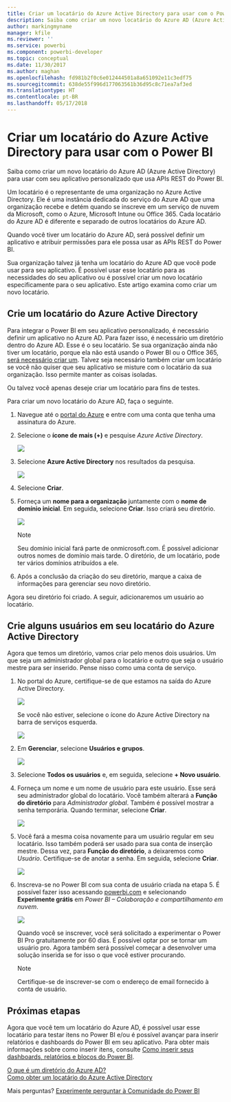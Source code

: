 ```yaml
---
title: Criar um locatário do Azure Active Directory para usar com o Power BI
description: Saiba como criar um novo locatário do Azure AD (Azure Active Directory) para usar com seu aplicativo personalizado que usa APIs REST do Power BI.
author: markingmyname
manager: kfile
ms.reviewer: ''
ms.service: powerbi
ms.component: powerbi-developer
ms.topic: conceptual
ms.date: 11/30/2017
ms.author: maghan
ms.openlocfilehash: fd981b2f0c6e012444501a8a651092e11c3edf75
ms.sourcegitcommit: 638de55f996d177063561b36d95c8c71ea7af3ed
ms.translationtype: HT
ms.contentlocale: pt-BR
ms.lasthandoff: 05/17/2018
---
```

# <a name="create-an-azure-active-directory-tenant-to-use-with-power-bi"></a>Criar um locatário do Azure Active Directory para usar com o Power BI
Saiba como criar um novo locatário do Azure AD (Azure Active Directory) para usar com seu aplicativo personalizado que usa APIs REST do Power BI.

Um locatário é o representante de uma organização no Azure Active Directory. Ele é uma instância dedicada do serviço do Azure AD que uma organização recebe e detém quando se inscreve em um serviço de nuvem da Microsoft, como o Azure, Microsoft Intune ou Office 365. Cada locatário do Azure AD é diferente e separado de outros locatários do Azure AD.

Quando você tiver um locatário do Azure AD, será possível definir um aplicativo e atribuir permissões para ele possa usar as APIs REST do Power BI.

Sua organização talvez já tenha um locatário do Azure AD que você pode usar para seu aplicativo. É possível usar esse locatário para as necessidades do seu aplicativo ou é possível criar um novo locatário especificamente para o seu aplicativo. Este artigo examina como criar um novo locatário.

## <a name="create-an-azure-active-directory-tenant"></a>Crie um locatário do Azure Active Directory
Para integrar o Power BI em seu aplicativo personalizado, é necessário definir um aplicativo no Azure AD. Para fazer isso, é necessário um diretório dentro do Azure AD. Esse é o seu locatário. Se sua organização ainda não tiver um locatário, porque ela não está usando o Power BI ou o Office 365, [será necessário criar um](https://docs.microsoft.com/azure/active-directory/develop/active-directory-howto-tenant). Talvez seja necessário também criar um locatário se você não quiser que seu aplicativo se misture com o locatário da sua organização. Isso permite manter as coisas isoladas.

Ou talvez você apenas deseje criar um locatário para fins de testes.

Para criar um novo locatário do Azure AD, faça o seguinte.

1. Navegue até o [portal do Azure](https://portal.azure.com) e entre com uma conta que tenha uma assinatura do Azure.
2. Selecione o **ícone de mais (+)** e pesquise *Azure Active Directory*.
   
    ![](media/create-an-azure-active-directory-tenant/new-directory.png)
3. Selecione **Azure Active Directory** nos resultados da pesquisa.
   
    ![](media/create-an-azure-active-directory-tenant/new-directory2.png)
4. Selecione **Criar**.
5. Forneça um **nome para a organização** juntamente com o **nome de domínio inicial**. Em seguida, selecione **Criar**. Isso criará seu diretório.
   
    ![](media/create-an-azure-active-directory-tenant/organization-and-domain.png)
   
   > [!NOTE]
   > Seu domínio inicial fará parte de onmicrosoft.com. É possível adicionar outros nomes de domínio mais tarde. O diretório, de um locatário, pode ter vários domínios atribuídos a ele.
   > 
   > 
6. Após a conclusão da criação do seu diretório, marque a caixa de informações para gerenciar seu novo diretório.

Agora seu diretório foi criado. A seguir, adicionaremos um usuário ao locatário.

## <a name="create-some-users-in-your-azure-active-directory-tenant"></a>Crie alguns usuários em seu locatário do Azure Active Directory
Agora que temos um diretório, vamos criar pelo menos dois usuários. Um que seja um administrador global para o locatário e outro que seja o usuário mestre para ser inserido. Pense nisso como uma conta de serviço.

1. No portal do Azure, certifique-se de que estamos na saída do Azure Active Directory.
   
    ![](media/create-an-azure-active-directory-tenant/aad-flyout.png)
   
    Se você não estiver, selecione o ícone do Azure Active Directory na barra de serviços esquerda.
   
    ![](media/create-an-azure-active-directory-tenant/aad-service.png)
2. Em **Gerenciar**, selecione **Usuários e grupos**.
   
    ![](media/create-an-azure-active-directory-tenant/users-and-groups.png)
3. Selecione **Todos os usuários** e, em seguida, selecione **+ Novo usuário**.
4. Forneça um nome e um nome de usuário para este usuário. Esse será seu administrador global do locatário. Você também alterará a **Função do diretório** para *Administrador global*. Também é possível mostrar a senha temporária. Quando terminar, selecione **Criar**.
   
    ![](media/create-an-azure-active-directory-tenant/global-admin.png)
5. Você fará a mesma coisa novamente para um usuário regular em seu locatário. Isso também poderá ser usado para sua conta de inserção mestre. Dessa vez, para **Função do diretório**, a deixaremos como *Usuário*. Certifique-se de anotar a senha. Em seguida, selecione **Criar**.
   
    ![](media/create-an-azure-active-directory-tenant/pbiembed-user.png)
6. Inscreva-se no Power BI com sua conta de usuário criada na etapa 5. É possível fazer isso acessando [powerbi.com](https://powerbi.microsoft.com/get-started/) e selecionando **Experimente grátis** em *Power BI – Colaboração e compartilhamento em nuvem*.
   
    ![](media/create-an-azure-active-directory-tenant/try-powerbi-free.png)
   
    Quando você se inscrever, você será solicitado a experimentar o Power BI Pro gratuitamente por 60 dias. É possível optar por se tornar um usuário pro. Agora também será possível começar a desenvolver uma solução inserida se for isso o que você estiver procurando.
   
   > [!NOTE]
   > Certifique-se de inscrever-se com o endereço de email fornecido à conta de usuário.
   > 
   > 

## <a name="next-steps"></a>Próximas etapas
Agora que você tem um locatário do Azure AD, é possível usar esse locatário para testar itens no Power BI e/ou é possível avançar para inserir relatórios e dashboards do Power BI em seu aplicativo. Para obter mais informações sobre como inserir itens, consulte [Como inserir seus dashboards, relatórios e blocos do Power BI](embedding-content.md).

[O que é um diretório do Azure AD?](https://docs.microsoft.com/azure/active-directory/active-directory-whatis)  
[Como obter um locatário do Azure Active Directory](https://docs.microsoft.com/azure/active-directory/develop/active-directory-howto-tenant)  

Mais perguntas? [Experimente perguntar à Comunidade do Power BI](http://community.powerbi.com/)

